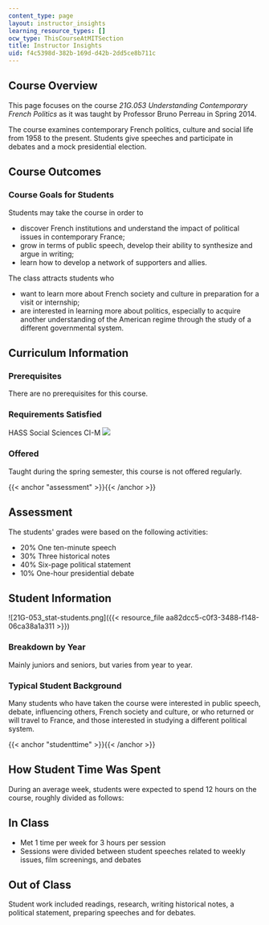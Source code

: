 ```yaml
---
content_type: page
layout: instructor_insights
learning_resource_types: []
ocw_type: ThisCourseAtMITSection
title: Instructor Insights
uid: f4c5398d-382b-169d-d42b-2dd5ce8b711c
---
```


Course Overview
---------------

This page focuses on the course _21G.053 Understanding Contemporary French Politics_ as it was taught by Professor Bruno Perreau in Spring 2014.

The course examines contemporary French politics, culture and social life from 1958 to the present. Students give speeches and participate in debates and a mock presidential election.

Course Outcomes
---------------

### Course Goals for Students

Students may take the course in order to

*   discover French institutions and understand the impact of political issues in contemporary France;
*   grow in terms of public speech, develop their ability to synthesize and argue in writing;
*   learn how to develop a network of supporters and allies.

The class attracts students who

*   want to learn more about French society and culture in preparation for a visit or internship;
*   are interested in learning more about politics, especially to acquire another understanding of the American regime through the study of a different governmental system.

Curriculum Information
----------------------

### Prerequisites

There are no prerequisites for this course.

### Requirements Satisfied

HASS Social Sciences CI-M ![](/images/educator/icon-question-cim.png)

### Offered

Taught during the spring semester, this course is not offered regularly.

{{< anchor "assessment" >}}{{< /anchor >}}

Assessment
----------

The students' grades were based on the following activities:

- 20% One ten-minute speech
- 30% Three historical notes
- 40% Six-page political statement
- 10% One-hour presidential debate

Student Information
-------------------

![21G-053_stat-students.png]({{< resource_file aa82dcc5-c0f3-3488-f148-06ca38a1a311 >}})

### Breakdown by Year

Mainly juniors and seniors, but varies from year to year.

### Typical Student Background

Many students who have taken the course were interested in public speech, debate, influencing others, French society and culture, or who returned or will travel to France, and those interested in studying a different political system.

{{< anchor "studenttime" >}}{{< /anchor >}}

How Student Time Was Spent
--------------------------

During an average week, students were expected to spend 12 hours on the course, roughly divided as follows:

In Class
--------

*   Met 1 time per week for 3 hours per session
*   Sessions were divided between student speeches related to weekly issues, film screenings, and debates

Out of Class
------------

Student work included readings, research, writing historical notes, a political statement, preparing speeches and for debates.